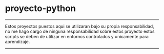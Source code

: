 # proyecto-python
****************************************************************
Estos proyectos puestos aqui se utilizaran bajo su propia responsabilidad, no me hago cargo de ninguna responsabilidad sobre estos proyecto estos scripts se deben de utilizar en entornos controlados y unicamente para aprendizaje.
****************************************************************
